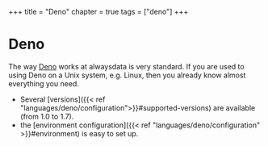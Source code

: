 +++
title = "Deno"
chapter = true
tags = ["deno"]
+++

# Deno

The way [Deno](https://deno.land/) works at alwaysdata is very standard. If you are used to using Deno on a Unix system, e.g. Linux, then you already know almost everything you need.

- Several [versions]({{< ref "languages/deno/configuration">}}#supported-versions) are available (from 1.0 to 1.7).
- the [environment configuration]({{< ref "languages/deno/configuration" >}}#environment) is easy to set up.
